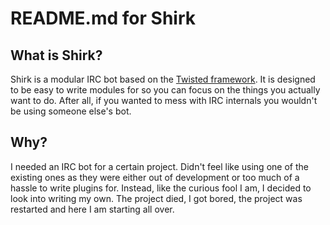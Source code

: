 README.md for Shirk
===================

What is Shirk?
--------------
Shirk is a modular IRC bot based on the [Twisted
framework](http://twistedmatrix.com). It is designed to be easy to write
modules for so you can focus on the things you actually want to do.  After
all, if you wanted to mess with IRC internals you wouldn't be using someone
else's bot.

Why?
----
I needed an IRC bot for a certain project.  Didn't feel like using one of the
existing ones as they were either out of development or too much of a hassle
to write plugins for.  Instead, like the curious fool I am, I decided to look
into writing my own.  The project died, I got bored, the project was restarted
and here I am starting all over.
